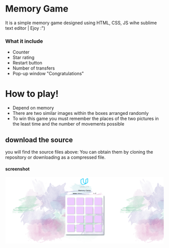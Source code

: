
# Memory Game

It is a simple memory game designed using HTML, CSS, JS wihe sublime text editor | Ejoy :")
### What it include

  -  Counter 
  - Star rating
  - Restart button
  - Number of transfers
  - Pop-up window "Congratulations"

# How to play!

  - Depend on memory
  - There are two similar images within the boxes arranged randomly
  - To win this game you must remember the places of the two pictures in the least time and the number of movements possible
  
## download the source

you will find the source files above:
You can obtain them by cloning the repository or downloading as a compressed file.

  #### screenshot
![memory game screenshot](screenshot.png)


